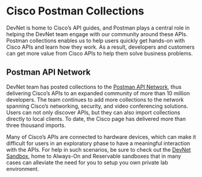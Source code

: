 # Cisco Postman Collections

DevNet is home to Cisco’s API guides, and Postman plays a central role in helping the DevNet team engage with our community around these APIs. Postman collections enables us to help users quickly get hands-on with Cisco APIs and learn how they work. As a result, developers and customers can get more value from Cisco APIs to help them solve business problems.


## Postman API Network

DevNet team has posted collections to the [Postman API Network](https://explore.postman.com/ciscodevnet), thus delivering Cisco’s APIs to an expanded community of more than 10 million developers. The team continues to add more collections to the network spanning Cisco’s networking, security, and video conferencing solutions. Users can not only discover APIs, but they can also import collections directly to local clients. To date, the Cisco page has delivered more than three thousand imports.

Many of Cisco’s APIs are connected to hardware devices, which can make it difficult for users in an exploratory phase to have a meaningful interaction with the APIs. For help in such scenarios, be sure to check out the [DevNet Sandbox](https://developer.cisco.com/site/sandbox/), home to Always-On and Reservable sandboxes that in many cases can alleviate the need for you to setup you own private lab environment.
